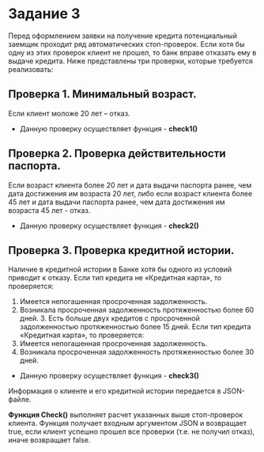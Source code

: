 # Задание 3 
Перед оформлением заявки на получение кредита потенциальный заемщик проходит ряд автоматических стоп-проверок. Если хотя бы одну из этих проверок клиент не прошел, то банк вправе отказать ему в выдаче кредита. Ниже представлены три проверки, которые требуется реализовать: 

## Проверка 1. Минимальный возраст. 
Если клиент моложе 20 лет – отказ.
- Данную проверку осуществляет функция - **check1()**

## Проверка 2. Проверка действительности паспорта. 
Если возраст клиента более 20 лет и дата выдачи паспорта ранее, чем дата достижения им возраста 20 лет, либо если возраст клиента более 45 лет и дата выдачи паспорта ранее, чем дата достижения им возраста 45 лет - отказ. 
- Данную проверку осуществляет функция - **check2()**

## Проверка 3. Проверка кредитной истории. 
Наличие в кредитной истории в Банке хотя бы одного из условий приводит к отказу. 
Если тип кредита не «Кредитная карта», то проверяется: 
1. Имеется непогашенная просроченная задолженность. 
2. Возникала просроченная задолженность протяженностью более 60 дней. 3. Есть больше двух кредитов с просроченной задолженностью 
протяженностью более 15 дней. 
Если тип кредита «Кредитная карта», то проверяется: 
1. Имеется непогашенная просроченная задолженность. 
2. Возникала просроченная задолженность протяженностью более 30 дней.
- Данную проверку осуществляет функция - **check3()**
   
Информация о клиенте и его кредитной истории передается в JSON-файле.

**Функция Check()** выполняет расчет указанных выше стоп-проверок клиента. Функция получает входным аргументом JSON и возвращает true, если клиент успешно прошел все проверки (т.е. не получил отказ), иначе возвращает false. 
